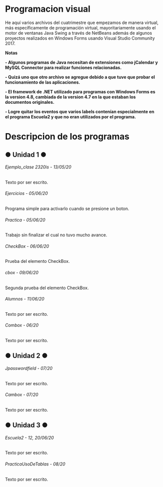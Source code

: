 # Programacion visual

<!----Descripción---->
He aquí varios archivos del cuatrimestre que empezamos de manera virtual, más específicamente de programación virtual, mayoritariamente usando el motor de ventanas Java Swing a través de NetBeans además de algunos proyectos realizados en Windows Forms usando Visual Studio Community 2017.
<!----Separador de la descripción ---->

<!----Notas---->
**Notas**

**- Algunos programas de Java necesitan de extensiones como jCalendar y MySQL Connector para realizar funciones relacionadas.**

**- Quizá uno que otro archivo se agregue debido a que tuve que probar el funcionamiento de las aplicaciones.**

**- El framework de .NET utilizado para programas con Windows Forms es la version 4.8, cambiada de la version 4.7 en la que estaban los documentos originales.**

**- Logre quitar los eventos que varios labels contenían especialmente en el programa Escuela2 y que no eran utilizados por el programa.**
<!----Separador de las notas---->

<!----Directorio con descripcion de los programas---->
# Descripcion de los programas

## ● Unidad 1 ●
###### Ejemplo_clase 2320is - 13/05/20
Texto por ser escrito.

<!----Separador---->

###### Ejercicios - 05/06/20
Programa simple para activarlo cuando se presione un boton.

<!----Separador---->

###### Practica - 05/06/20
Trabajo sin finalizar el cual no tuvo mucho avance.

<!----Separador---->

###### CheckBox - 06/06/20
Prueba del elemento CheckBox.

<!----Separador---->

###### cbox - 09/06/20
Segunda prueba del elemento CheckBox.

<!----Separador---->

###### Alumnos - 11/06/20
Texto por ser escrito.

<!----Separador---->

###### Combox - 06/20
Texto por ser escrito.

## ● Unidad 2 ●
###### Jpasswordfield - 07/20
Texto por ser escrito.

<!----Separador---->

###### Cambox - 07/20
Texto por ser escrito.

## ● Unidad 3 ●
###### Escuela2 - 12, 20/06/20
Texto por ser escrito.

<!----Separador---->

###### PracticaUsoDeTablas - 08/20
Texto por ser escrito.

<!----Separador del directorio con ubicación de archivos---->
